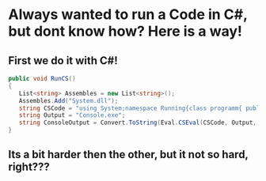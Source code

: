 # Always wanted to run a Code in C#, but dont know how? Here is a way!
## First we do it with C#!
```cs
public void RunCS() 
{
   List<string> Assembles = new List<string>(); 
   Assembles.Add("System.dll");
   string CSCode = "using System;namespace Running{class programm{ public void Main(string[] args) {Console.WriteLine("Hello World"); Console.ReadLine();}}}";
   string Output = "Console.exe";
   string ConsoleOutput = Convert.ToString(Eval.CSEval(CSCode, Output, Assembles));
}
```
## Its a bit harder then the other, but it not so hard, right???
